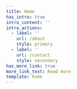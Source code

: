 ```yaml
---
title: Home
has_intro: true
intro_content: ''
intro_actions:
  - label: ''
    url: /about
    style: primary
  - label: ''
    url: /contact
    style: secondary
has_more_link: true
more_link_text: Read more
template: home
---
```

